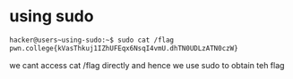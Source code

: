 # using sudo

```bash
hacker@users~using-sudo:~$ sudo cat /flag
pwn.college{kVasThkuj1IZhUFEqx6NsqI4vmU.dhTN0UDLzATN0czW}
```
we cant access cat /flag directly and hence we use sudo to obtain teh flag
